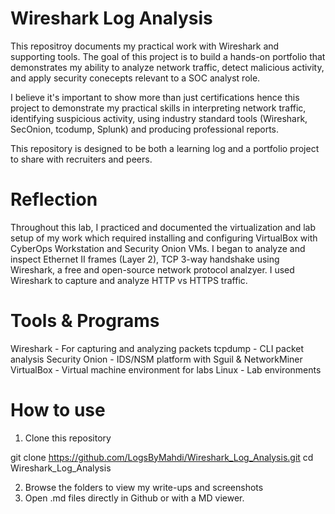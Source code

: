 # Wireshark Log Analysis

This repositroy documents my practical work with Wireshark and supporting tools.
The goal of this project is to build a hands-on portfolio that demonstrates my ability to analyze network traffic, detect malicious activity, and apply security conecepts relevant to a SOC analyst role.

I believe it's important to show more than just certifications hence this project to demonstrate my practical skills in interpreting network traffic, identifying suspicious activity, using industry standard tools (Wireshark, SecOnion, tcodump, Splunk) and producing professional reports.

This repository is designed to be both a learning log and a portfolio project to share with recruiters and peers.

# Reflection
Throughout this lab, I practiced and documented the virtualization and lab setup of my work which required installing and configuring VirtualBox with CyberOps Workstation and Security Onion VMs.
I began to analyze and inspect Ethernet II frames (Layer 2), TCP 3-way handshake using Wireshark, a free and open-source network protocol analzyer. I used Wireshark to capture and analyze HTTP vs HTTPS traffic.

# Tools & Programs
Wireshark - For capturing and analyzing packets
tcpdump - CLI packet analysis
Security Onion - IDS/NSM platform with Sguil & NetworkMiner
VirtualBox - Virtual machine environment for labs
Linux - Lab environments

# How to use
1. Clone this repository

git clone https://github.com/LogsByMahdi/Wireshark_Log_Analysis.git
cd Wireshark_Log_Analysis

2. Browse the folders to view my write-ups and screenshots
3. Open .md files directly in Github or with a MD viewer.
